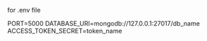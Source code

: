 for .env file

PORT=5000
DATABASE_URI=mongodb://127.0.0.1:27017/db_name
ACCESS_TOKEN_SECRET=token_name

